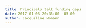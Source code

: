 ```yaml
---
title: Principals talk funding gaps
date: 2017-01-03 20:35:00 -05:00
author: Jacqueline Homann
---
```


